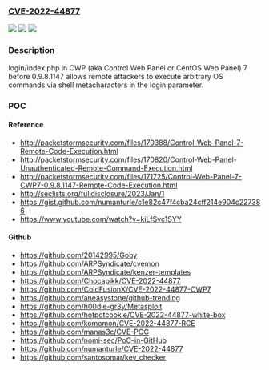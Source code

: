 ### [CVE-2022-44877](https://cve.mitre.org/cgi-bin/cvename.cgi?name=CVE-2022-44877)
![](https://img.shields.io/static/v1?label=Product&message=n%2Fa&color=blue)
![](https://img.shields.io/static/v1?label=Version&message=n%2Fa&color=blue)
![](https://img.shields.io/static/v1?label=Vulnerability&message=n%2Fa&color=brighgreen)

### Description

login/index.php in CWP (aka Control Web Panel or CentOS Web Panel) 7 before 0.9.8.1147 allows remote attackers to execute arbitrary OS commands via shell metacharacters in the login parameter.

### POC

#### Reference
- http://packetstormsecurity.com/files/170388/Control-Web-Panel-7-Remote-Code-Execution.html
- http://packetstormsecurity.com/files/170820/Control-Web-Panel-Unauthenticated-Remote-Command-Execution.html
- http://packetstormsecurity.com/files/171725/Control-Web-Panel-7-CWP7-0.9.8.1147-Remote-Code-Execution.html
- http://seclists.org/fulldisclosure/2023/Jan/1
- https://gist.github.com/numanturle/c1e82c47f4cba24cff214e904c227386
- https://www.youtube.com/watch?v=kiLfSvc1SYY

#### Github
- https://github.com/20142995/Goby
- https://github.com/ARPSyndicate/cvemon
- https://github.com/ARPSyndicate/kenzer-templates
- https://github.com/Chocapikk/CVE-2022-44877
- https://github.com/ColdFusionX/CVE-2022-44877-CWP7
- https://github.com/aneasystone/github-trending
- https://github.com/h00die-gr3y/Metasploit
- https://github.com/hotpotcookie/CVE-2022-44877-white-box
- https://github.com/komomon/CVE-2022-44877-RCE
- https://github.com/manas3c/CVE-POC
- https://github.com/nomi-sec/PoC-in-GitHub
- https://github.com/numanturle/CVE-2022-44877
- https://github.com/santosomar/kev_checker

